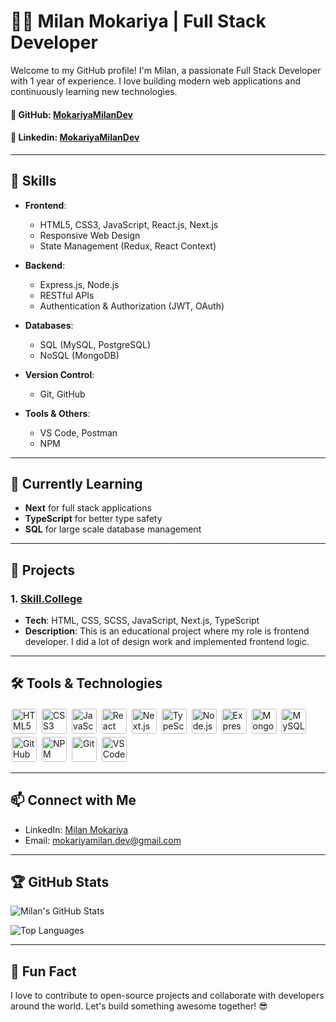 # 👨‍💻 Milan Mokariya | Full Stack Developer

Welcome to my GitHub profile! I'm Milan, a passionate Full Stack Developer with 1 year of experience. I love building modern web applications and continuously learning new technologies.

#### 🔗 **GitHub**: [MokariyaMilanDev](https://github.com/MokariyaMilanDev)

#### 🔗 **Linkedin**: [MokariyaMilanDev](https://www.linkedin.com/in/mokariya-milan-dev)

---

## 🚀 Skills

- **Frontend**:

  - HTML5, CSS3, JavaScript, React.js, Next.js
  - Responsive Web Design
  - State Management (Redux, React Context)

- **Backend**:

  - Express.js, Node.js
  - RESTful APIs
  - Authentication & Authorization (JWT, OAuth)

- **Databases**:

  - SQL (MySQL, PostgreSQL)
  - NoSQL (MongoDB)

- **Version Control**:

  - Git, GitHub

- **Tools & Others**:
  - VS Code, Postman
  - NPM

---

## 🌱 Currently Learning

- **Next** for full stack applications
- **TypeScript** for better type safety
- **SQL** for large scale database management

---

## 💼 Projects

### 1. **[Skill.College](https://www.skill.college)**

- **Tech**: HTML, CSS, SCSS, JavaScript, Next.js, TypeScript
- **Description**: This is an educational project where my role is frontend developer. I did a lot of design work and implemented frontend logic.

---

## 🛠️ Tools & Technologies

<div>
  <img style="height:40px; border-radius:5px; padding: 2px;" src="https://img.shields.io/badge/-HTML5-E34F26?logo=html5&logoColor=ffffff&style=flat-square" alt="HTML5" />
  <img style="height:40px; border-radius:5px; padding: 2px;" src="https://img.shields.io/badge/-CSS3-1572B6?logo=css3&logoColor=ffffff&style=flat-square" alt="CSS3" />
  <img style="height:40px; border-radius:5px; padding: 2px;" alt="JavaScript" src="https://img.shields.io/badge/-JavaScript-F7DF1E?logo=javascript&logoColor=ffffff&style=flat-square" />
  <img style="height:40px; border-radius:5px; padding: 2px;" alt="React" src="https://img.shields.io/badge/-React-61DAFB?logo=react&logoColor=ffffff&style=flat-square" />
  <img style="height:40px; border-radius:5px; padding: 2px;" alt="Next.js" src="https://img.shields.io/badge/-Next.js-000000?logo=nextdotjs&logoColor=ffffff&style=flat-square" />
  <img style="height:40px; border-radius:5px; padding: 2px;" alt="TypeScript" src="https://img.shields.io/badge/-TypeScript-3178C6?logo=typescript&logoColor=ffffff&style=flat-square" />
  <img style="height:40px; border-radius:5px; padding: 2px;" alt="Node.js" src="https://img.shields.io/badge/-Node.js-339933?logo=nodedotjs&logoColor=ffffff&style=flat-square" />
  <img style="height:40px; border-radius:5px; padding: 2px;" alt="Express.js" src="https://img.shields.io/badge/-Express.js-000000?logo=express&logoColor=ffffff&style=flat-square" />
  <img style="height:40px; border-radius:5px; padding: 2px;" alt="MongoDB" src="https://img.shields.io/badge/-MongoDB-47A248?logo=mongodb&logoColor=ffffff&style=flat-square" />
  <img style="height:40px; border-radius:5px; padding: 2px;" alt="MySQL" src="https://img.shields.io/badge/-MySQL-4479A1?logo=mysql&logoColor=ffffff&style=flat-square" />
  <img style="height:40px; border-radius:5px; padding: 2px;" alt="GitHub" src="https://img.shields.io/badge/-GitHub-181717?logo=github&logoColor=ffffff&style=flat-square" />
  <img style="height:40px; border-radius:5px; padding: 2px;" alt="NPM" src="https://img.shields.io/badge/-NPM-CB3837?logo=npm&logoColor=ffffff&style=flat-square" />
  <img style="height:40px; border-radius:5px; padding: 2px;" alt="Git" src="https://img.shields.io/badge/-Git-F05032?logo=git&logoColor=ffffff&style=flat-square" />
  <img style="height:40px; border-radius:5px; padding: 2px;" alt="VS Code" src="https://img.shields.io/badge/-VS%20Code-007ACC?logo=visualstudiocode&logoColor=ffffff&style=flat-square" />
</div>

---

## 📫 Connect with Me

- LinkedIn: [Milan Mokariya](https://www.linkedin.com/in/mokariya-milan-dev)
- Email: [mokariyamilan.dev@gmail.com](mailto:mokariyamilan.dev@gmail.com)

---

## 🏆 GitHub Stats

![Milan's GitHub Stats](https://github-readme-stats.vercel.app/api?username=MokariyaMilanDev&show_icons=true&count_private=true&hide_title=true&hide=prs&theme=radical)

![Top Languages](https://github-readme-stats.vercel.app/api/top-langs/?username=MokariyaMilanDev&layout=compact&theme=radical)

---

## 🎉 Fun Fact

I love to contribute to open-source projects and collaborate with developers around the world. Let's build something awesome together! 😎
